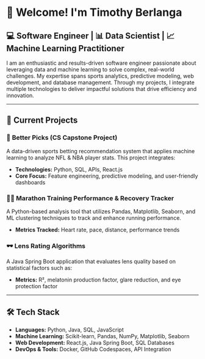 # 👋 Welcome! I'm Timothy Berlanga

## 💻 Software Engineer | 📊 Data Scientist | 📈 Machine Learning Practitioner

I am an enthusiastic and results-driven software engineer passionate about leveraging data and machine learning to solve complex, real-world challenges. My expertise spans sports analytics, predictive modeling, web development, and database management. Through my projects, I integrate multiple technologies to deliver impactful solutions that drive efficiency and innovation.

---

## 🚀 Current Projects

### 🎯 **Better Picks (CS Capstone Project)**
A data-driven sports betting recommendation system that applies machine learning to analyze NFL & NBA player stats. This project integrates:
- **Technologies:** Python, SQL, APIs, React.js
- **Core Focus:** Feature engineering, predictive modeling, and user-friendly dashboards

### 🏃‍♂️ **Marathon Training Performance & Recovery Tracker**
A Python-based analysis tool that utilizes Pandas, Matplotlib, Seaborn, and ML clustering techniques to track and enhance running performance. 
- **Metrics Tracked:** Heart rate, pace, distance, performance trends

### 🕶️ **Lens Rating Algorithms**
A Java Spring Boot application that evaluates lens quality based on statistical factors such as:
- **Metrics:** R², melatonin production factor, glare reduction, and eye protection factor

---

## 🛠️ Tech Stack

- **Languages:** Python, Java, SQL, JavaScript
- **Machine Learning:** Scikit-learn, Pandas, NumPy, Matplotlib, Seaborn
- **Web Development:** React.js, Java Spring Boot, SQL Databases
- **DevOps & Tools:** Docker, GitHub Codespaces, API Integration
